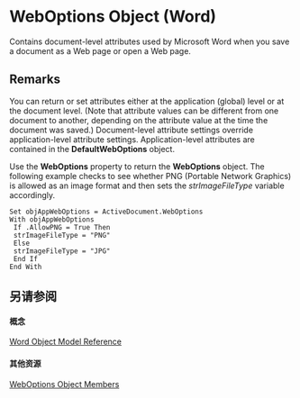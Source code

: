 
# WebOptions Object (Word)

Contains document-level attributes used by Microsoft Word when you save a document as a Web page or open a Web page.


## Remarks

 You can return or set attributes either at the application (global) level or at the document level. (Note that attribute values can be different from one document to another, depending on the attribute value at the time the document was saved.) Document-level attribute settings override application-level attribute settings. Application-level attributes are contained in the **DefaultWebOptions** object.

Use the  **WebOptions** property to return the **WebOptions** object. The following example checks to see whether PNG (Portable Network Graphics) is allowed as an image format and then sets the _strImageFileType_ variable accordingly.




```
Set objAppWebOptions = ActiveDocument.WebOptions 
With objAppWebOptions 
 If .AllowPNG = True Then 
 strImageFileType = "PNG" 
 Else 
 strImageFileType = "JPG" 
 End If 
End With
```


## 另请参阅


#### 概念


[Word Object Model Reference](be452561-b436-bb9b-6f94-3faa9a74a6fd.md)
#### 其他资源


[WebOptions Object Members](http://msdn.microsoft.com/library/f4fb7f5c-d82a-3a94-bcae-9e9f1fb43872%28Office.15%29.aspx)